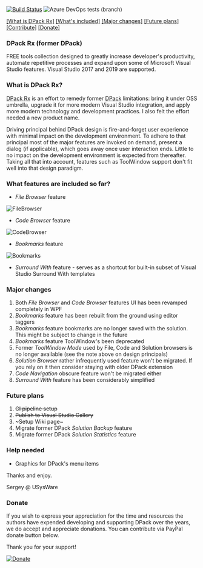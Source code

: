 [![Build Status](https://dev.azure.com/usysware/dpack/_apis/build/status/usysware.dpack?branchName=master)](https://dev.azure.com/usysware/dpack/_build/latest?definitionId=1&branchName=master)
![Azure DevOps tests (branch)](https://img.shields.io/azure-devops/tests/usysware/dpack/1/master)

[[What is DPack Rx]](#what-is-dpack-rx) [[What's included]](#what-features-are-included-so-far) [[Major changes]](#major-changes) [[Future plans]](#future-plans) [[Contribute]](#help-needed) [[Donate]](#donate)

### DPack Rx (former DPack)

FREE tools collection designed to greatly increase developer's productivity, automate repetitive processes and expand upon some of Microsoft Visual Studio features. Visual Studio 2017 and 2019 are supported.

### What is DPack Rx?

[DPack Rx](https://marketplace.visualstudio.com/items?itemName=SergeyM.DPackRx) is an effort to remedy former [DPack](https://marketplace.visualstudio.com/items?itemName=SergeyM.DPack-16348) limitations: bring it under OSS umbrella, upgrade it for more modern Visual Studio integration, and apply more modern technology and development practices. I also felt the effort needed a new product name.

Driving principal behind DPack design is fire-and-forget user experience with minimal impact on the development environment. To adhere to that principal most of the major features are invoked on demand, present a dialog (if applicable), which goes away once user interaction ends. Little to no impact on the development environment is expected from thereafter. Taking all that into account, features such as ToolWindow support don't fit well into that design paradigm.

### What features are included so far?

-	*File Browser* feature

![FileBrowser](https://user-images.githubusercontent.com/55639583/73682340-35322300-468e-11ea-8984-d224cea72995.gif)
-	*Code Browser* feature

![CodeBrowser](https://user-images.githubusercontent.com/55639583/73682351-395e4080-468e-11ea-9126-c762fd39e4ad.gif)
-	*Bookmarks* feature

![Bookmarks](https://user-images.githubusercontent.com/55639583/73682355-3bc09a80-468e-11ea-94b6-226f257932d6.gif)

- *Surround With* feature - serves as a shortcut for built-in subset of Visual Studio Surround With templates

### Major changes

1. Both *File Browser* and *Code Browser* features UI has been revamped completely in WPF
2. *Bookmarks* feature has been rebuilt from the ground using editor taggers
3. *Bookmarks* feature bookmarks are no longer saved with the solution. This might be subject to change in the future
4. *Bookmarks* feature ToolWindow's been deprecated
5. Former *ToolWindow Mode* used by File, Code and Solution browsers is no longer available (see the note above on design principals)
6. *Solution Browser* rather infrequently used feature won't be migrated. If you rely on it then consider staying with older DPack extension
7. *Code Navigation* obscure feature won't be migrated either
8. *Surround With* feature has been considerably simplified

### Future plans 
1. ~~CI pipeline setup~~
2. ~~Publish to Visual Studio Gallery~~
3. ~Setup Wiki page~
4. Migrate former DPack *Solution Backup* feature
5. Migrate former DPack *Solution Statistics* feature

### Help needed

- Graphics for DPack's menu items

Thanks and enjoy.

Sergey @ USysWare

### Donate

If you wish to express your appreciation 
for the time and resources the authors have expended developing and supporting 
DPack over the years, we do accept and appreciate donations.
You can contribute via PayPal donate button below.

Thank you for your support!

[![Donate](https://www.paypalobjects.com/en_US/i/btn/btn_donate_SM.gif "Donate")](https://www.paypal.com/cgi-bin/webscr?cmd=_s-xclick&hosted_button_id=DXDC8CEJZRQLE&source=url)
